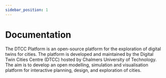 ```yaml
---
sidebar_position: 1
---
```


# Documentation

The DTCC Platform is an open-source platform for the exploration of
digital twins for cities. The platform is developed and maintained by
the Digital Twin Cities Centre (DTCC) hosted by Chalmers University of
Technology. The aim is to develop an open modelling, simulation and
visualisation platform for interactive planning, design, and
exploration of cities.
